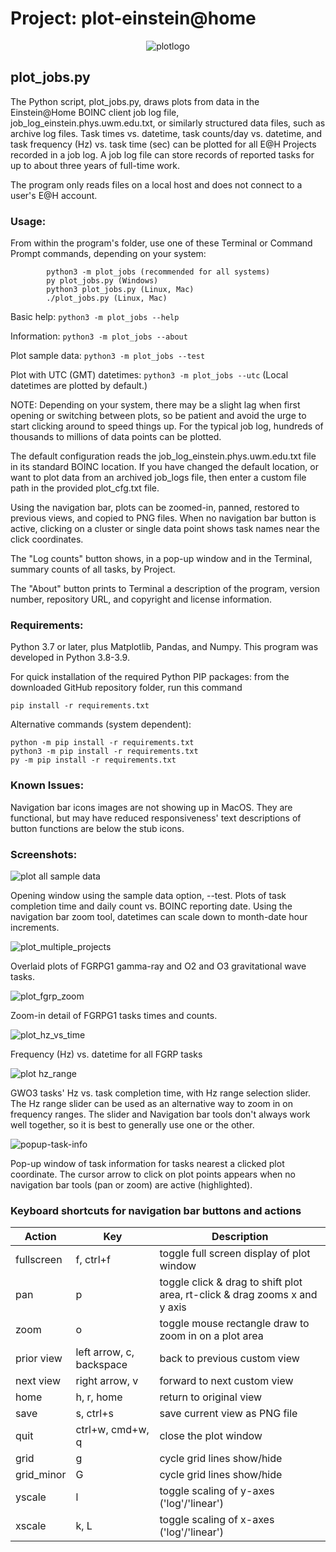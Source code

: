 # Project: plot-einstein@home
<div style="text-align: center;">

![plotlogo](images/plot_eah_logo_blue.png)
</div>

## plot_jobs.py

The Python script, plot_jobs.py, draws plots from data in the Einstein@Home
BOINC client job log file, job_log_einstein.phys.uwm.edu.txt, or similarly structured data files, such as archive log files. Task times vs. datetime, task counts/day vs.
datetime, and task frequency (Hz) vs. task time (sec) can be plotted for
all E@H Projects recorded in a job log. A job log file can store
records of reported tasks for up to about three years of full-time work.

The program only reads files on a local host and does not connect to a user's E@H account.

### Usage:
From within the program's folder, use one of these Terminal or Command Prompt commands,
       depending on your system:

            python3 -m plot_jobs (recommended for all systems)
            py plot_jobs.py (Windows)
            python3 plot_jobs.py (Linux, Mac)
            ./plot_jobs.py (Linux, Mac)

Basic help: `python3 -m plot_jobs --help`

Information: `python3 -m plot_jobs --about`

Plot sample data: `python3 -m plot_jobs --test`

Plot with UTC (GMT) datetimes: `python3 -m plot_jobs --utc`
(Local datetimes are plotted by default.)

NOTE: Depending on your system, there may be a slight lag when first opening or switching between plots, so be patient and avoid the urge to start clicking around to speed things up. For the typical job log, hundreds of thousands to millions of data points can be plotted.


The default configuration reads the job_log_einstein.phys.uwm.edu.txt
file in its standard BOINC location. If you have changed the default
location, or want to plot data from an archived job_logs file, then
enter a custom file path in the provided plot_cfg.txt file.

Using the navigation bar, plots can be zoomed-in, panned, restored to
previous views, and copied to PNG files.
When no navigation bar button is active, clicking on a cluster or
single data point shows task names near the click coordinates.

The "Log counts" button shows, in a pop-up window and in the Terminal, summary counts of all tasks, by Project.

The "About" button prints to Terminal a description of the program, version number, repository URL, and copyright and license information.

### Requirements:
Python 3.7 or later, plus Matplotlib, Pandas, and Numpy.
This program was developed in Python 3.8-3.9.

For quick installation of the required Python PIP packages:
from the downloaded GitHub repository folder, run this command

    pip install -r requirements.txt
Alternative commands (system dependent):

    python -m pip install -r requirements.txt
    python3 -m pip install -r requirements.txt
    py -m pip install -r requirements.txt

### Known Issues:
Navigation bar icons images are not showing up in MacOS. They are functional, but may have reduced responsiveness' text descriptions of button functions are below the stub icons.

### Screenshots:
![plot all sample data](images/test_start.png)

Opening window using the sample data option, --test.
Plots of task completion time and daily count vs. BOINC reporting date.
Using the navigation bar zoom tool, datetimes can scale down to month-date hour increments.

![plot_multiple_projects](images/GR_and_GW_plots.png)

Overlaid plots of FGRPG1 gamma-ray and O2 and O3 gravitational wave tasks.


![plot_fgrp_zoom](images/fgrpG1_zoom.png)

Zoom-in detail of FGRPG1 tasks times and counts.

![plot_hz_vs_time](images/fgrp_all_Hz.png)

Frequency (Hz) vs. datetime for all FGRP tasks

![plot hz_range](images/slider_gwO3.png)

GWO3 tasks' Hz vs. task completion time, with Hz range selection slider.
The Hz range slider can be used as an alternative way to zoom in on frequency ranges. The slider and Navigation bar tools don't always work well together, so it is best to generally use one or the other.

![popup-task-info](images/task_info.png)

Pop-up window of task information for tasks nearest a clicked plot coordinate. The cursor arrow to click on plot points appears when no navigation bar tools (pan or zoom) are active (highlighted).

### Keyboard shortcuts for navigation bar buttons and actions

| Action     | Key                      | Description                                                                |
|------------|--------------------------|----------------------------------------------------------------------------|
| fullscreen | f, ctrl+f                | toggle full screen display of plot window                                  |
| pan        | p                        | toggle click & drag to shift plot area, rt-click & drag zooms x and y axis |
| zoom       | o                        | toggle mouse rectangle draw to zoom in on a plot area                      |
| prior view | left arrow, c, backspace | back to previous custom view                                               |
| next view  | right arrow, v           | forward to next custom view                                                |
| home       | h, r, home               | return to original view                                                    |
| save       | s, ctrl+s                | save current view as PNG file                                              |
| quit       | ctrl+w, cmd+w, q         | close the plot window                                                      |
| grid       | g                        | cycle grid lines show/hide                                                 |
| grid_minor | G                        | cycle grid lines show/hide                                                 |
| yscale     | l                        | toggle scaling of y-axes ('log'/'linear')                                  |
| xscale     | k, L                     | toggle scaling of x-axes ('log'/'linear')                                  |
